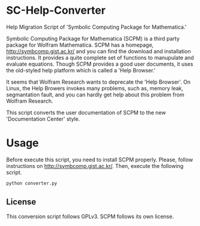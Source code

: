 # SC-Help-Converter

Help Migration Script of 'Symbolic Computing Package for Mathematica.'

Symbolic Computing Package for Mathematica (SCPM) is a third party package for Wolfram Mathematica. SCPM has a homepage, http://symbcomp.gist.ac.kr/ and you can find the download and installation instructions. It provides a quite complete set of functions to manupulate and evaluate equations. Though SCPM provides a good user documents, it uses the old-styled help platform which is called a 'Help Browser.' 

It seems that Wolfram Research wants to deprecate the 'Help Browser'. On Linux, the Help Browers invokes many problems, such as, memory leak, segmantation fault, and you can hardly get help about this problem from Wolfram Research.

This script converts the user documentation of SCPM to the new 'Documentation Center' style.

# Usage
Before execute this script, you need to install SCPM properly. Please, follow instructions on http://symbcomp.gist.ac.kr/. Then, execute the following script.
```bash
python converter.py
```

## License
This conversion script follows GPLv3. SCPM follows its own license.

